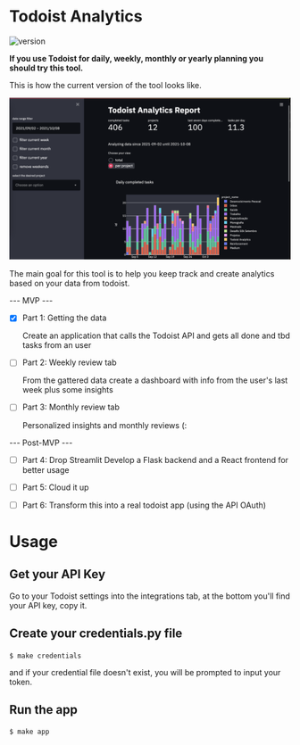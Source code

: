 # Todoist Analytics

![version](https://img.shields.io/badge/version-0.0.0-brightgreen)

<b>
If you use Todoist for daily, weekly, monthly or yearly planning you should try this tool.
</b>

This is how the current version of the tool looks like.

<img src='assets/images/dashboard_sample.png'>


The main goal for this tool is to help you keep track and create analytics based on your data from todoist.


--- MVP ---
- [x] Part 1: Getting the data
  
  Create an application that calls the Todoist API and gets all done and tbd tasks from an user
- [ ] Part 2: Weekly review tab
  
  From the gattered data create a dashboard with info from the user's last week plus some insights
- [ ] Part 3: Monthly review tab
  
  Personalized insights and monthly reviews (:

--- Post-MVP ---
- [ ] Part 4: Drop Streamlit
Develop a Flask backend and a React frontend for better usage

- [ ] Part 5: Cloud it up

- [ ] Part 6: Transform this into a real todoist app (using the API OAuth)


# Usage

## Get your API Key
Go to your Todoist settings into the integrations tab, at the bottom you'll find your API key, copy it.

## Create your credentials.py file

`$ make credentials`

and if your credential file doesn't exist, you will be prompted to input your token.

## Run the app

`$ make app`

